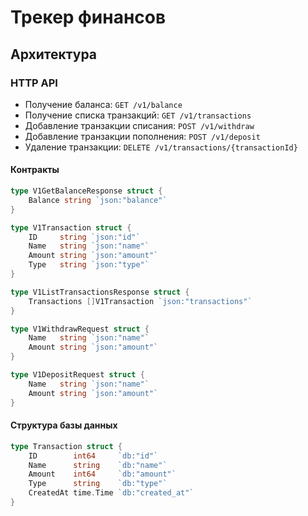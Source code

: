 # Трекер финансов

## Архитектура

### HTTP API

- Получение баланса: `GET /v1/balance`
- Получение списка транзакций: `GET /v1/transactions`
- Добавление транзакции списания: `POST /v1/withdraw`
- Добавление транзакции пополнения: `POST /v1/deposit`
- Удаление транзакции: `DELETE /v1/transactions/{transactionId}`

#### Контракты

```go
type V1GetBalanceResponse struct {
	Balance string `json:"balance"`
}

type V1Transaction struct {
	ID     string `json:"id"`
	Name   string `json:"name"`
	Amount string `json:"amount"`
	Type   string `json:"type"`
}

type V1ListTransactionsResponse struct {
	Transactions []V1Transaction `json:"transactions"`
}

type V1WithdrawRequest struct {
	Name   string `json:"name"`
	Amount string `json:"amount"`
}

type V1DepositRequest struct {
	Name   string `json:"name"`
	Amount string `json:"amount"`
}
```

#### Структура базы данных

```go
type Transaction struct {
	ID        int64     `db:"id"`
	Name      string    `db:"name"`
	Amount    int64     `db:"amount"`
	Type      string    `db:"type"`
	CreatedAt time.Time `db:"created_at"`
}
```
